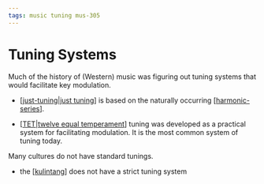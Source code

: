 ```yaml
---
tags: music tuning mus-305
---
```


# Tuning Systems

Much of the history of (Western) music was figuring out tuning systems that would facilitate key modulation.

- [[just-tuning|just tuning]] is based on the naturally occurring [[harmonic-series]].

- [[TET|twelve equal temperament]] tuning was developed as a practical system for facilitating modulation. It is the most common system of tuning today.

Many cultures do not have standard tunings.

- the [[kulintang]] does not have a strict tuning system

[//begin]: # "Autogenerated link references for markdown compatibility"
[just-tuning|just tuning]: just-tuning "Just Tuning"
[harmonic-series]: harmonic-series "Harmonic Series"
[TET|twelve equal temperament]: tet "Twelve Equal Temperament Tuning"
[kulintang]: kulintang "Kulintang"
[//end]: # "Autogenerated link references"
